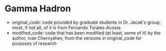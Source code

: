 # Gamma Hadron
- original_code: code provided by graduate students in Dr. Jacak's group; most, if not all, of it is from Fernando Torales-Acosta
- modified_code: code that has been modified (at least, some of it) by the author, Ivan Chernyshev, from the versions in original_code for purposes of research
